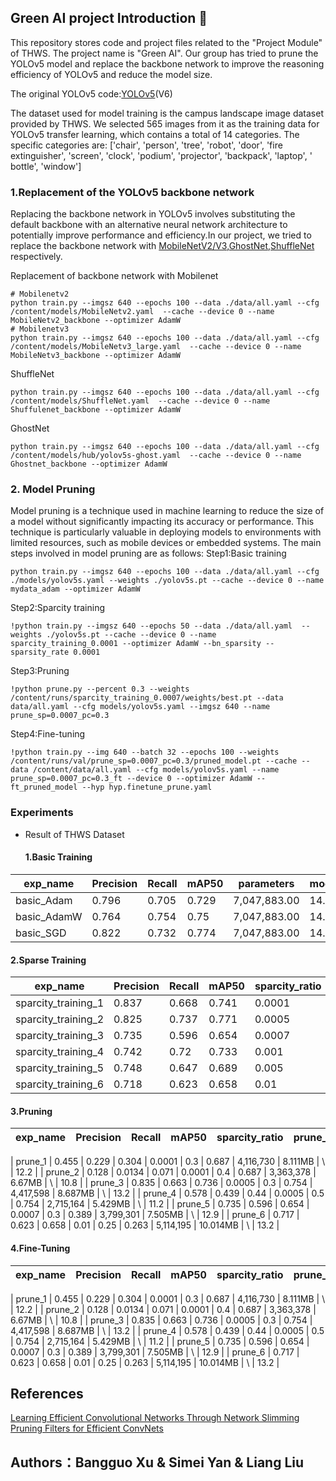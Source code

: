 ## Green AI project Introduction :leaves:
This repository stores code and project files related to the "Project Module" of THWS. The project name is "Green AI". Our group has tried to prune the YOLOv5 model and replace the backbone network to improve the reasoning efficiency of YOLOv5 and reduce the model size.

The original YOLOv5 code:[YOLOv5](https://github.com/ultralytics/yolov5/)(V6)

The dataset used for model training is the campus landscape image dataset provided by THWS. We selected 565 images from it as the training data for YOLOv5 transfer learning, which contains a total of 14 categories. The specific categories are: ['chair', 'person', 'tree', 'robot', 'door', 'fire extinguisher', 'screen', 'clock', 'podium', 'projector', 'backpack', 'laptop', ' bottle', 'window']

### 1.Replacement of the YOLOv5 backbone network
Replacing the backbone network in YOLOv5 involves substituting the default backbone with an alternative neural network architecture to potentially improve performance and efficiency.In our project, we tried to replace the backbone network with [MobileNetV2/V3](https://arxiv.org/abs/1704.04861),[GhostNet](https://arxiv.org/abs/1911.11907),[ShuffleNet](https://arxiv.org/abs/1707.01083) respectively.

Replacement of backbone network with Mobilenet
```shell
# Mobilenetv2
python train.py --imgsz 640 --epochs 100 --data ./data/all.yaml --cfg /content/models/MobileNetv2.yaml  --cache --device 0 --name MobileNetv2_backbone --optimizer AdamW
# Mobilenetv3
python train.py --imgsz 640 --epochs 100 --data ./data/all.yaml --cfg /content/models/MobileNetv3_large.yaml  --cache --device 0 --name MobileNetv3_backbone --optimizer AdamW
```

ShuffleNet
```shell
python train.py --imgsz 640 --epochs 100 --data ./data/all.yaml --cfg /content/models/ShuffleNet.yaml  --cache --device 0 --name Shuffulenet_backbone --optimizer AdamW
```

GhostNet
```shell
python train.py --imgsz 640 --epochs 100 --data ./data/all.yaml --cfg /content/models/hub/yolov5s-ghost.yaml  --cache --device 0 --name Ghostnet_backbone --optimizer AdamW
```

### 2. Model Pruning
Model pruning is a technique used in machine learning to reduce the size of a model without significantly impacting its accuracy or performance. This technique is particularly valuable in deploying models to environments with limited resources, such as mobile devices or embedded systems. The main steps involved in model pruning are as follows:
Step1:Basic training
```shell
python train.py --imgsz 640 --epochs 100 --data ./data/all.yaml --cfg ./models/yolov5s.yaml --weights ./yolov5s.pt --cache --device 0 --name mydata_adam --optimizer AdamW
```
Step2:Sparcity training
```shell
!python train.py --imgsz 640 --epochs 50 --data ./data/all.yaml  --weights ./yolov5s.pt --cache --device 0 --name sparcity_training_0.0001 --optimizer AdamW --bn_sparsity --sparsity_rate 0.0001
```
Step3:Pruning
```shell
!python prune.py --percent 0.3 --weights /content/runs/sparcity_training_0.0007/weights/best.pt --data data/all.yaml --cfg models/yolov5s.yaml --imgsz 640 --name prune_sp=0.0007_pc=0.3
```
Step4:Fine-tuning
```shell
!python train.py --img 640 --batch 32 --epochs 100 --weights /content/runs/val/prune_sp=0.0007_pc=0.3/pruned_model.pt --cache --data /content/data/all.yaml --cfg models/yolov5s.yaml --name prune_sp=0.0007_pc=0.3_ft --device 0 --optimizer AdamW --ft_pruned_model --hyp hyp.finetune_prune.yaml
```

### Experiments
- Result of THWS Dataset
  #### 1.Basic Training

| exp_name             | Precision | Recall | mAP50 | parameters    | model_size | training_time&epochs | GFLOPs |   |   | note |
|----------------------|-----------|--------|-------|---------------|------------|----------------------|--------|---|---|------|
| basic_Adam  | 0.796     | 0.705  | 0.729 | 7,047,883.00  | 14.5MB     | 0.311h/100           | 15.9   |   |   |      |
| basic_AdamW | 0.764     | 0.754  | 0.75  | 7,047,883.00  | 14.5MB     | 0.312h/100           | 15.9   |   |   |      |
| basic_SGD   | 0.822     | 0.732  | 0.774 | 7,047,883.00  | 14.5MB     | 0.3h/100             | 15.9   |   |   |      |

  #### 2.Sparse Training

| exp_name            | Precision | Recall | mAP50 | sparcity_ratio | parameters    | model_size | training_time&epochs | GFLOPs |
|---------------------|-----------|--------|-------|----------------|---------------|------------|----------------------|--------|
| sparcity_training_1 | 0.837     | 0.668  | 0.741 | 0.0001         | 7,047,883.00  | 14.5MB     | 0.200h/50            | 15.9   |
| sparcity_training_2 | 0.825     | 0.737  | 0.771 | 0.0005         | 7,047,883.00  | 14.5MB     | 0.198h/50            | 15.9   |
| sparcity_training_3 | 0.735     | 0.596  | 0.654 | 0.0007         | 7,047,883.00  | 14.5MB     | 0.212h/50            | 15.9   |
| sparcity_training_4 | 0.742     | 0.72   | 0.733 | 0.001          | 7,047,883.00  | 14.5MB     | 0.214h/50            | 15.9   |
| sparcity_training_5 | 0.748     | 0.647  | 0.689 | 0.005          | 7,047,883.00  | 14.5MB     | 0.211h/50            | 15.9   |
| sparcity_training_6 | 0.718     | 0.623  | 0.658 | 0.01           | 7,047,883.00  | 14.5MB     | 0.208h/50            | 15.9   |

  #### 3.Pruning

| exp_name | Precision | Recall | mAP50 | sparcity_ratio | prune_ratio | threshold | parameters    | model_size | training_time&epochs | GFLOPs |
|----------|-----------|--------|-------|----------------|-------------|-----------|---------------|------------|----------------------|--------|


| prune_1  | 0.455     | 0.229  | 0.304 | 0.0001         | 0.3         | 0.687     | 4,116,730  | 8.111MB    | \                    | 12.2   |
| prune_2  | 0.128     | 0.0134 | 0.071 | 0.0001         | 0.4         | 0.687     | 3,363,378  | 6.67MB     | \                    | 10.8   |
| prune_3  | 0.835     | 0.663  | 0.736 | 0.0005         | 0.3         | 0.754     | 4,417,598  | 8.687MB    | \                    | 13.2   |
| prune_4  | 0.578     | 0.439  | 0.44  | 0.0005         | 0.5         | 0.754     | 2,715,164  | 5.429MB    | \                    | 11.2   |
| prune_5  | 0.735     | 0.596  | 0.654 | 0.0007         | 0.3         | 0.389     | 3,799,301  | 7.505MB    | \                    | 12.9   |
| prune_6  | 0.717     | 0.623  | 0.658 | 0.01           | 0.25        | 0.263     | 5,114,195  | 10.014MB   | \                    | 13.2   |

  #### 4.Fine-Tuning

| exp_name | Precision | Recall | mAP50 | sparcity_ratio | prune_ratio | threshold | parameters    | model_size | training_time&epochs | GFLOPs |
|----------|-----------|--------|-------|----------------|-------------|-----------|---------------|------------|----------------------|--------|


| prune_1  | 0.455     | 0.229  | 0.304 | 0.0001         | 0.3         | 0.687     | 4,116,730  | 8.111MB    | \                    | 12.2   |
| prune_2  | 0.128     | 0.0134 | 0.071 | 0.0001         | 0.4         | 0.687     | 3,363,378  | 6.67MB     | \                    | 10.8   |
| prune_3  | 0.835     | 0.663  | 0.736 | 0.0005         | 0.3         | 0.754     | 4,417,598  | 8.687MB    | \                    | 13.2   |
| prune_4  | 0.578     | 0.439  | 0.44  | 0.0005         | 0.5         | 0.754     | 2,715,164  | 5.429MB    | \                    | 11.2   |
| prune_5  | 0.735     | 0.596  | 0.654 | 0.0007         | 0.3         | 0.389     | 3,799,301  | 7.505MB    | \                    | 12.9   |
| prune_6  | 0.717     | 0.623  | 0.658 | 0.01           | 0.25        | 0.263     | 5,114,195  | 10.014MB   | \                    | 13.2   |



  
 

  
  
  

  

## References
[Learning Efficient Convolutional Networks Through Network Slimming](https://arxiv.org/abs/1708.06519)
[Pruning Filters for Efficient ConvNets](https://arxiv.org/abs/1608.08710)


## Authors：Bangguo Xu & Simei Yan & Liang Liu
